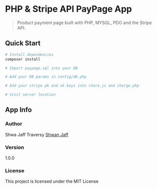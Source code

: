 # PHP & Stripe API PayPage App

> Product payment page built with PHP, MYSQL, PDO and the Stripe API.

## Quick Start

```bash
# Install dependencies
composer install

# Import paypage.sql into your DB

# Add your DB params in config/db.php

# Add your stripe pk and sk keys into chare.js and charge.php

# Visit server location
```

## App Info

### Author

Shwa Jaff Traversy
[Shwan Jaff](http://www.shwanjaff.com)

### Version

1.0.0

### License

This project is licensed under the MIT License
